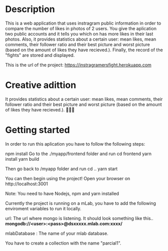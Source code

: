 # Description

This is a web application that uses instragram public information in order to compare the number of likes in photos of 2 users. You give the aplication two public accounts and it tells you which on has more likes in their last photos. Also, it provides statistics about a certain user: mean likes, mean comments, their follower ratio and their best picture and worst picture (based on the amount of likes they have recieved.). Finally, the record of the "fights" are stored and displayed. 

This is the url of the project: https://instragramersfight.herokuapp.com

# Creative adittion
It provides statistics about a certain user: mean likes, mean comments, their follower ratio and their best picture and worst picture (based on the amount of likes they have recieved.). 👨🏻‍🎨

# Getting started

In order to run this aplication you have to follow the following steps:

npm install Go to the ./myapp/frontend folder and run cd frontend yarn install yarn build

Then go back to /myapp folder and run cd .. yarn start

You can then begin using the project! Open your browser on http://localhost:3001

Note: You need to have Nodejs, npm and yarn installed

Currently the project is running on a mLab, you have to add the following enviroment variables to run it locally. 

url: The url where mongo is listening. It should look something like this..  
**mongodb://<user<user>>:<pass<pass>>@dsxxxxx.mlab.com:xxxx/<dbname>**

mlabDatabase : The name of your mlab database. 

You have to create a collection with the name "parcial1". 







